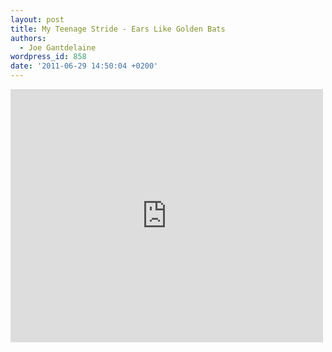 ```yaml
---
layout: post
title: My Teenage Stride - Ears Like Golden Bats
authors:
  - Joe Gantdelaine
wordpress_id: 858
date: '2011-06-29 14:50:04 +0200'
---
```

<iframe width="500" height="405" src="http://www.youtube.com/embed/9C6PbrO29_Y" frameborder="0" allowfullscreen></iframe>
